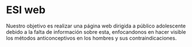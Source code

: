 # ESI web

Nuestro objetivo es realizar una página web dirigida a público adolescente debido a la falta de información sobre esta, enfocandonos en hacer visible los métodos anticonceptivos en los hombres y sus contraindicaciones.
